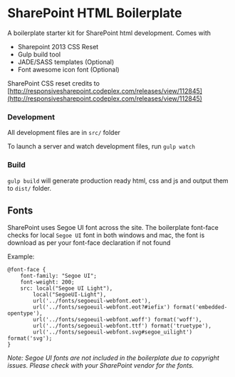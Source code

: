 # SharePoint HTML Boilerplate

A boilerplate starter kit for SharePoint html development. Comes with

* Sharepoint 2013 CSS Reset
* Gulp build tool
* JADE/SASS templates (Optional)
* Font awesome icon font (Optional)


SharePoint CSS reset credits to [http://responsivesharepoint.codeplex.com/releases/view/112845](http://responsivesharepoint.codeplex.com/releases/view/112845)

### Development
All development files are in `src/` folder

To launch a server and watch development files, run `gulp watch`

### Build

`gulp build` will generate production ready html, css and js and output them to `dist/` folder.


## Fonts

SharePoint uses Segoe UI font across the site. The boilerplate font-face checks for local `Segoe UI` font in both windows and mac, the font is download as per your font-face declaration if not found

Example:

    @font-face {
        font-family: "Segoe UI";
        font-weight: 200;
        src: local("Segoe UI Light"),
            local("SegoeUI-Light"),
            url('../fonts/segoeuil-webfont.eot'),
            url('../fonts/segoeuil-webfont.eot?#iefix') format('embedded-opentype'),
            url('../fonts/segoeuil-webfont.woff') format('woff'),
            url('../fonts/segoeuil-webfont.ttf') format('truetype'),
            url('../fonts/segoeuil-webfont.svg#segoe_uilight') format('svg');
    }

*Note: Segoe UI fonts are not included in the boilerplate due to copyright issues. Please check with your SharePoint vendor for the fonts.*

